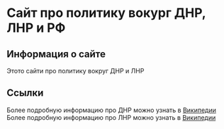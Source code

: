 # Сайт про политику вокург ДНР, ЛНР и РФ
## Информация о сайте 
Этото сайти про политику вокруг ДНР и ЛНР



## Ссылки
Более подробную информацию про ДНР можно узнать в [Википедии](https://ru.wikipedia.org/wiki/Донецкая_Народная_Республика)
<br>
Более подробную информацию про ЛНР можно узнать в [Википедии](https://ru.wikipedia.org/wiki/Луганская_Народная_Республика)
